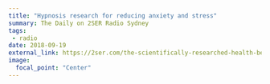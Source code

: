 ```yaml
---
title: "Hypnosis research for reducing anxiety and stress"
summary: The Daily on 2SER Radio Sydney
tags:
 - radio
date: 2018-09-19
external_link: https://2ser.com/the-scientifically-researched-health-benefits-of-hypnosis
image:
  focal_point: "Center"
---
```

